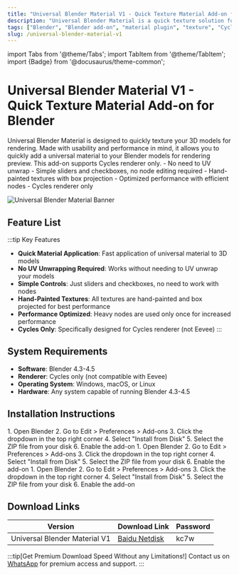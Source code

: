 ```yaml
---
title: "Universal Blender Material V1 - Quick Texture Material Add-on for Blender"
description: "Universal Blender Material is a quick texture solution for 3D models in Blender, designed with usability and performance in mind, supporting only Cycles renderer."
tags: ["Blender", "Blender add-on", "material plugin", "texture", "Cycles renderer", "3D modeling"]
slug: /universal-blender-material-v1
---
```


import Tabs from '@theme/Tabs';
import TabItem from '@theme/TabItem';
import {Badge} from '@docusaurus/theme-common';

# Universal Blender Material V1 - Quick Texture Material Add-on for Blender

<Tabs>
<TabItem value="overview" label="Overview" default>
Universal Blender Material is designed to quickly texture your 3D models for rendering. Made with usability and performance in mind, it allows you to quickly add a universal material to your Blender models for rendering preview. This add-on supports Cycles renderer only.
</TabItem>
<TabItem value="features" label="Features">
- No need to UV unwrap
- Simple sliders and checkboxes, no node editing required
- Hand-painted textures with box projection
- Optimized performance with efficient nodes
- Cycles renderer only
</TabItem>
</Tabs>

![Universal Blender Material Banner](https://www.gfxcamp.com/wp-content/uploads/2025/09/Universal-Blender-Material.jpg)

## Feature List

:::tip Key Features
- **Quick Material Application**: Fast application of universal material to 3D models
- **No UV Unwrapping Required**: Works without needing to UV unwrap your models
- **Simple Controls**: Just sliders and checkboxes, no need to work with nodes
- **Hand-Painted Textures**: All textures are hand-painted and box projected for best performance
- **Performance Optimized**: Heavy nodes are used only once for increased performance
- **Cycles Only**: Specifically designed for Cycles renderer (not Eevee)
:::

## System Requirements

- **Software**: Blender 4.3-4.5
- **Renderer**: Cycles only (not compatible with Eevee)
- **Operating System**: Windows, macOS, or Linux
- **Hardware**: Any system capable of running Blender 4.3-4.5

## Installation Instructions

<Tabs>
<TabItem value="win" label="Windows" default>
1. Open Blender
2. Go to Edit > Preferences > Add-ons
3. Click the dropdown in the top right corner
4. Select "Install from Disk"
5. Select the ZIP file from your disk
6. Enable the add-on
</TabItem>
<TabItem value="mac" label="Mac">
1. Open Blender
2. Go to Edit > Preferences > Add-ons
3. Click the dropdown in the top right corner
4. Select "Install from Disk"
5. Select the ZIP file from your disk
6. Enable the add-on
</TabItem>
<TabItem value="linux" label="Linux">
1. Open Blender
2. Go to Edit > Preferences > Add-ons
3. Click the dropdown in the top right corner
4. Select "Install from Disk"
5. Select the ZIP file from your disk
6. Enable the add-on
</TabItem>
</Tabs>

## Download Links

| Version | Download Link | Password |
|--------|---------------|----------|
| Universal Blender Material V1 | [Baidu Netdisk](https://pan.baidu.com/s/16Y1QOzLy2aFXEhvfr5oP5A?pwd=kc7w) | kc7w |

:::tip[Get Premium Download Speed Without any Limitations!]
Contact us on [WhatsApp](https://wa.me/+8613237610083) for premium  access and support.
:::

